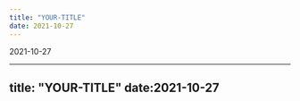 ```yaml
---
title: "YOUR-TITLE"
date: 2021-10-27
---
```



2021-10-27

---
title: "YOUR-TITLE"
date:2021-10-27
---

